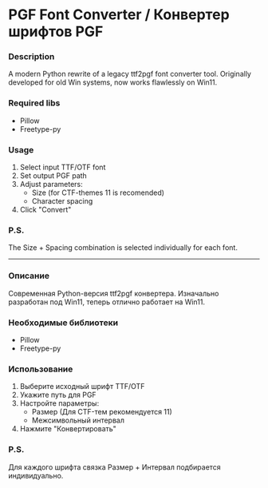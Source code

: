 # PGF Font Converter / Конвертер шрифтов PGF

### Description  
A modern Python rewrite of a legacy ttf2pgf font converter tool. Originally developed for old Win systems, now works flawlessly on Win11.

### Required libs  
- Pillow
- Freetype-py

### Usage  
1. Select input TTF/OTF font  
2. Set output PGF path  
3. Adjust parameters:  
   - Size (for CTF-themes 11 is recomended)  
   - Character spacing  
4. Click "Convert"  

### P.S.
The Size + Spacing combination is selected individually for each font.

---

### Описание  
Современная Python-версия ttf2pgf конвертера. Изначально разработан под Win11, теперь отлично работает на Win11.

### Необходимые библиотеки
- Pillow
- Freetype-py

### Использование  
1. Выберите исходный шрифт TTF/OTF  
2. Укажите путь для PGF  
3. Настройте параметры:  
   - Размер (Для CTF-тем рекомендуется 11)  
   - Межсимвольный интервал  
4. Нажмите "Конвертировать"

### P.S.
Для каждого шрифта связка Размер + Интервал подбирается индивидуально.
